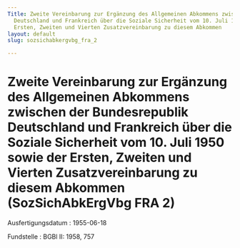 ```yaml
---
Title: Zweite Vereinbarung zur Ergänzung des Allgemeinen Abkommens zwischen der Bundesrepublik
  Deutschland und Frankreich über die Soziale Sicherheit vom 10. Juli 1950 sowie der
  Ersten, Zweiten und Vierten Zusatzvereinbarung zu diesem Abkommen
layout: default
slug: sozsichabkergvbg_fra_2

---
```


# Zweite Vereinbarung zur Ergänzung des Allgemeinen Abkommens zwischen der Bundesrepublik Deutschland und Frankreich über die Soziale Sicherheit vom 10. Juli 1950 sowie der Ersten, Zweiten und Vierten Zusatzvereinbarung zu diesem Abkommen (SozSichAbkErgVbg FRA 2)

Ausfertigungsdatum
:   1955-06-18

Fundstelle
:   BGBl II: 1958, 757

